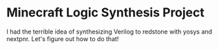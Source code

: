 # Minecraft Logic Synthesis Project

I had the terrible idea of synthesizing Verilog to redstone with yosys and nextpnr.
Let's figure out how to do that!
